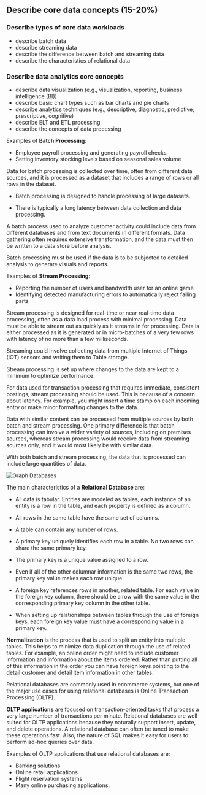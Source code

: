 ## Describe core data concepts (15-20%)
### Describe types of core data workloads
* describe batch data
* describe streaming data
* describe the difference between batch and streaming data
* describe the characteristics of relational data

### Describe data analytics core concepts
* describe data visualization (e.g., visualization, reporting, business intelligence (BI))
* describe basic chart types such as bar charts and pie charts
* describe analytics techniques (e.g., descriptive, diagnostic, predictive, prescriptive, cognitive)
* describe ELT and ETL processing
* describe the concepts of data processing

Examples of **Batch Processing**:
* Employee payroll processing and generating payroll checks
* Setting inventory stocking levels based on seasonal sales volume

Data for batch processing is collected over time, often from different data sources, and it is processed as a dataset that includes a range of rows or all rows in the dataset.

* Batch processing is designed to handle processing of large datasets.

* There is typically a long latency between data collection and data processing.

A batch process used to analyze customer activity could include data from different databases and from text documents in different formats. Data gathering often requires extensive transformation, and the data must then be written to a data store before analysis.

Batch processing must be used if the data is to be subjected to detailed analysis to generate visuals and reports.


Examples of **Stream Processing**: 
* Reporting the number of users and bandwidth user for an online game
* Identifying detected manufacturing errors to automatically reject failing parts

Stream processing is designed for real-time or near real-time data processing, often as a data load process with minimal processing. Data must be able to stream out as quickly as it streams in for processing. Data is either processed as it is generated or in micro-batches of a very few rows with latency of no more than a few milliseconds.

Streaming could involve collecting data from multiple Internet of Things (IOT) sensors and writing them to Table storage.

Stream processing is set up where changes to the data are kept to a minimum to optimize performance.

For data used for transaction processing that requires immediate, consistent postings, stream processing should be used. This is because of a concern about latency. For example, you might insert a time stamp on each incoming entry or make minor formatting changes to the data.


Data with similar content can be processed from multiple sources by both batch and stream processing. One primary difference is that batch processing can involve a wider variety of sources, including on premises sources, whereas stream processing would receive data from streaming sources only, and it would most likely be with similar data. 

With both batch and stream processing, the data that is processed can include large quantities of data.


<p><img align="center" src="https://github.com/msandfor/DP-900/blob/main/assets/graph.png" alt="Graph Databases"></p>
<p align="center"></p>

The main characteristics of a **Relational Database** are:

* All data is tabular. Entities are modeled as tables, each instance of an entity is a row in the table, and each property is defined as a column.

* All rows in the same table have the same set of columns.

* A table can contain any number of rows.

* A primary key uniquely identifies each row in a table. No two rows can share the same primary key. 
* The primary key is a unique value assigned to a row. 
* Even if all of the other columnar information is the same two rows, the primary key value makes each row unique.

* A foreign key references rows in another, related table. For each value in the foreign key column, there should be a row with the same value in the corresponding primary key column in the other table.
* When setting up relationships between tables through the use of foreign keys, each foreign key value must have a corresponding value in a primary key.

**Normalization** is the process that is used to split an entity into multiple tables. This helps to minimize data duplication through the use of related tables. For example, an online order might need to include customer information and information about the items ordered. Rather than putting all of this information in the order you can have foreign keys pointing to the detail customer and detail item information in other tables.

Relational databases are commonly used in ecommerce systems, but one of the major use cases for using relational databases is Online Transaction Processing (OLTP). 

**OLTP applications** are focused on transaction-oriented tasks that process a very large number of transactions per minute. Relational databases are well suited for OLTP applications because they naturally support insert, update, and delete operations. A relational database can often be tuned to make these operations fast. Also, the nature of SQL makes it easy for users to perform ad-hoc queries over data.

Examples of OLTP applications that use relational databases are:

* Banking solutions
* Online retail applications
* Flight reservation systems
* Many online purchasing applications.

